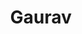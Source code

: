 ---
authors:
- gaurav
bio: Community Mobiliser for the Justice Hub
title: Gaurav
email: "gaurav@civicdatalab.in"
name: Gaurav Godhwani
organizations:
- name: CivicDataLab
  url: "https://civicdatalab.in"
role: Community Mobiliser
social:
- icon: home
  icon_pack: fas
  link: 
- icon: twitter
  icon_pack: fab
  link: https://twitter.com/gggodhwani
- icon: github
  icon_pack: fab
  link: https://github.com/gggodhwani
superuser: false
user_groups:
- CivicDataLab
---